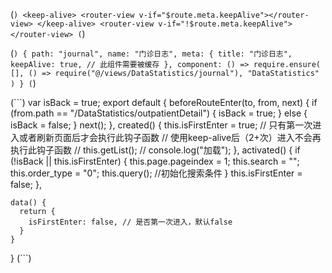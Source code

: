 (```)
  <keep-alive>
    <router-view v-if="$route.meta.keepAlive"></router-view>
  </keep-alive>
  <router-view v-if="!$route.meta.keepAlive"></router-view>
(```)

(```)
  {
    path: "journal",
    name: "门诊日志",
    meta: {
      title: "门诊日志",
      keepAlive: true, // 此组件需要被缓存
    },
    component: () =>
      require.ensure(
        [],
        () => require("@/views/DataStatistics/journal"),
        "DataStatistics"
    )
  }
(```)

(```)
  var isBack = true;
  export default {
    beforeRouteEnter(to, from, next) {
      if (from.path == "/DataStatistics/outpatientDetail") {
        isBack = true;
      } else {
        isBack = false;
      }
      next();
    },
    created() {
      this.isFirstEnter = true;
      // 只有第一次进入或者刷新页面后才会执行此钩子函数
      // 使用keep-alive后（2+次）进入不会再执行此钩子函数
      // this.getList();
      // console.log("加载");
    },
    activated() {
      if (!isBack || this.isFirstEnter) {
        this.page.pageindex = 1;
        this.search = "";
        this.order_type = "0";
        this.query(); //初始化搜索条件
      }
      this.isFirstEnter = false;
    },

    data() {
      return {
        isFirstEnter: false, // 是否第一次进入，默认false
      }
    }
  }
(```)